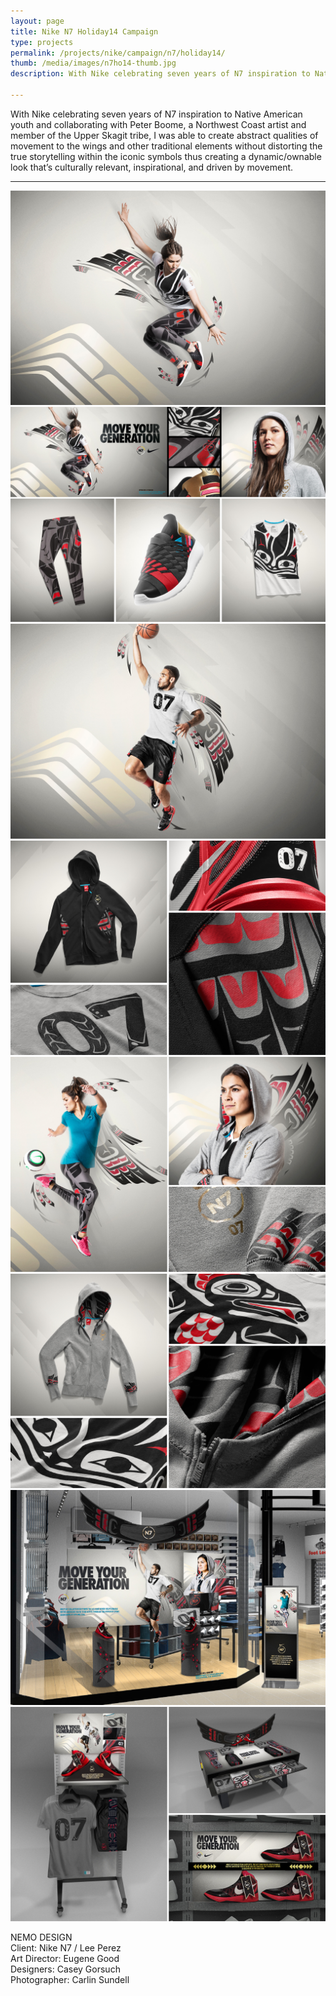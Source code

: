 ```yaml
---
layout: page
title: Nike N7 Holiday14 Campaign
type: projects
permalink: /projects/nike/campaign/n7/holiday14/
thumb: /media/images/n7ho14-thumb.jpg
description: With Nike celebrating seven years of N7 inspiration to Native American youth and collaborating with Peter Boome, a Northwest Coast artist and member of the Upper Skagit tribe, I was able to create abstract qualities of movement to the wings and other traditional elements without distorting the true storytelling within the iconic symbols thus creating a dynamic/ownable  look that’s culturally relevant, inspirational, and driven by movement.

---
```


With Nike celebrating seven years of N7 inspiration to Native American youth and collaborating with Peter Boome, a Northwest Coast artist and member of the Upper Skagit tribe, I was able to create abstract qualities of movement to the wings and other traditional elements without distorting the true storytelling within the iconic symbols thus creating a dynamic/ownable  look that’s culturally relevant, inspirational, and driven by movement.

---

![](/media/images/n7ho_2014_1.jpg) 
![](/media/images/n7ho_2014_2.jpg)
![](/media/images/n7ho_2014_3.jpg)
![](/media/images/n7ho_2014_4.jpg)
![](/media/images/n7ho_2014_5.jpg)
![](/media/images/n7ho_2014_6.jpg)
![](/media/images/n7ho_2014_7.jpg)
![](/media/images/n7ho_2014_8.jpg)



NEMO DESIGN<br/>
Client: Nike N7 / Lee Perez<br/>
Art Director: Eugene Good<br/>
Designers: Casey Gorsuch<br/>
Photographer: Carlin Sundell